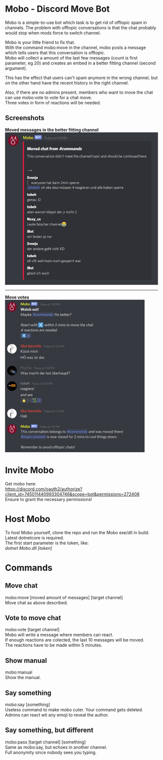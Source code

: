 # Mobo - Discord Move Bot

Mobo is a simple-to-use bot which task is to get rid of offtopic spam in channels.
The problem with offtopic conversations is that the chat probably would stop when mods force to switch channel.

Mobo is your little friend to fix that.  
With the command mobo:move in the channel, mobo posts a message which tells users that this conversation is offtopic.  
Mobo will collect a amount of the last few messages (count is first parameter, eg 20) and creates an embed in a better fitting channel (second argument).
  
This has the effect that users can't spam anymore in the wrong channel, but on the other hand have the recent history in the right channel.  

Also, if there are no admins present, members who want to move the chat can use mobo:vote to vote for a chat move.  
Three votes in form of reactions will be needed.

## Screenshots
**Moved messages in the better fitting channel**  
<img src="moboMovedChat.png" height="500px">  
 
---  
**Move votes**    
<img src="moboVote.png" height="500px">  

# Invite Mobo  
Get mobo here:    
https://discord.com/oauth2/authorize?client_id=745011440993304746&scope=bot&permissions=272408  
Ensure to grant the necessary permissions!

# Host Mobo
To host Mobo yourself, clone the repo and run the Mobo exe/dll in build.  
Latest dotnetcore is required.  
The first start parameter is the token, like:  
*dotnet Mobo.dll [token]*

# Commands

## Move chat
mobo:move [moved amount of messages] [target channel]  
Move chat as above described.

## Vote to move chat
mobo:vote [target channel]  
Mobo will write a message where members can react.  
If enough reactions are colected, the last 10 messages will be moved.  
The reactions have to be made within 5 minutes.  

## Show manual
mobo:manual   
Show the manual.  

## Say something
mobo:say [something]  
Useless command to make mobo cuter. Your command gets deleted.
Admins can react wit any emoji to reveal the author.

## Say something, but different  
mobo:pass [target channel] [something]  
Same as mobo:say, but echoes in another channel.  
Full anonymity since nobody sees you typing.  
